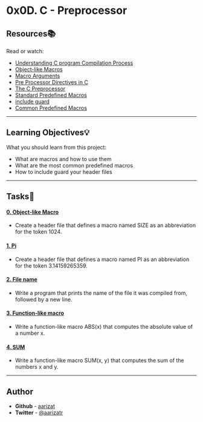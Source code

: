 # 0x0D. C - Preprocessor

## Resources:books:
Read or watch:
* [Understanding C program Compilation Process](https://intranet.hbtn.io/rltoken/UlmUG7PSamY2_qL6xze6wg)
* [Object-like Macros](https://intranet.hbtn.io/rltoken/KAqnlwAvPZ84KI2JFlJpSg)
* [Macro Arguments](https://intranet.hbtn.io/rltoken/cJyU0mmGRx_Wd9x8WwygOQ)
* [Pre Processor Directives in C](https://intranet.hbtn.io/rltoken/A5176irunoejPUjwT3pFCQ)
* [The C Preprocessor](https://intranet.hbtn.io/rltoken/lgohqkU5DlzUBkO2MeMmHA)
* [Standard Predefined Macros](https://intranet.hbtn.io/rltoken/C47iIZ3tGug6sklTB7hT_Q)
* [include guard](https://intranet.hbtn.io/rltoken/sqLUMtBCgAAXVdhIaVoaWQ)
* [Common Predefined Macros](https://intranet.hbtn.io/rltoken/fJJUPJ-zZXlh3db00FEsJw)

---
## Learning Objectives:bulb:
What you should learn from this project:

* What are macros and how to use them
* What are the most common predefined macros
* How to include guard your header files

---

## Tasks:pencil:


#### [0. Object-like Macro](./0-object_like_macro.h)
* Create a header file that defines a macro named SIZE as an abbreviation for the token 1024.


#### [1. Pi](./1-pi.h)
* Create a header file that defines a macro named PI as an abbreviation for the token 3.14159265359.


#### [2. File name](./2-main.c)
* Write a program that prints the name of the file it was compiled from, followed by a new line.


#### [3. Function-like macro](./3-function_like_macro.h)
* Write a function-like macro ABS(x) that computes the absolute value of a number x.


#### [4. SUM](./4-sum.h)
* Write a function-like macro SUM(x, y) that computes the sum of the numbers x and y.

---

## Author
* **Github** - [aarizat](https://github.com/aarizat)
* **Twitter** - [@aarizatr](https://twitter.com/aarizatr)